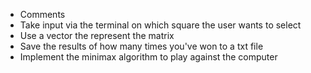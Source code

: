 - Comments
- Take input via the terminal on which square the user wants to select
- Use a vector the represent the matrix
- Save the results of how many times you've won to a txt file
- Implement the minimax algorithm to play against the computer